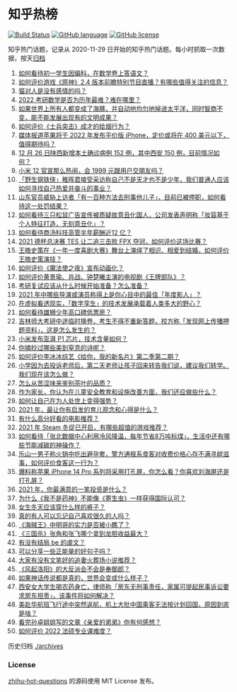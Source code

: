 # 知乎热榜
[![Build Status](https://github.com/ToWeLong/zhihu-hot-questions/workflows/CI/badge.svg)](https://github.com/ToWeLong/zhihu-hot-questions/actions)
[![GitHub language](https://img.shields.io/badge/language-golang-orange.svg)](https://golang.org/)
[![GitHub license](https://img.shields.io/github/license/ToWeLong/zhihu-hot-questions)](https://github.com/ToWeLong/zhihu-hot-questions/blob/main/LICENSE)

知乎热门话题，记录从 2020-11-29 日开始的知乎热门话题。每小时抓取一次数据，按天[归档](./archives)

<!-- BEGIN -->

1. [如何看待初一学生因偏科，在数学卷上答语文？](https://www.zhihu.com/question/507641569)
1. [如何评价游戏《原神》2.4 版本前瞻特别节目直播？有哪些值得关注的信息？](https://www.zhihu.com/question/508456055)
1. [猫对人是没有感情的吗？](https://www.zhihu.com/question/27378204)
1. [2022 考研数学是否为历年最难？难在哪里？](https://www.zhihu.com/question/508345924)
1. [如果世界上所有人都变成了海豚，并自动地均匀地掉进太平洋，同时智商不变，能不能发展出现有的文明成果？](https://www.zhihu.com/question/481463908)
1. [如何评价《士兵突击》成才的给烟行为？](https://www.zhihu.com/question/56063654)
1. [媒体报道苹果将于 2022 年发布平价版 iPhone，定价或将在 400 美元以下，值得期待吗？](https://www.zhihu.com/question/508069117)
1. [12 月 26 日陕西新增本土确诊病例 152 例，其中西安 150 例，目前情况如何？](https://www.zhihu.com/question/508509633)
1. [小米 12 官宣那么热闹，会 1999 元跟用户交朋友吗？](https://www.zhihu.com/question/507679431)
1. [「野生钢铁侠」稚晖君接受采访称自己不是天才也不是少年，我们普通人应该如何寻找自己热爱并奋斗的事业？](https://www.zhihu.com/question/508397737)
1. [山东官员威胁上访者「有一百种方法去刑事他儿子」，目前已被停职，如何看待这一处罚结果？](https://www.zhihu.com/question/508459907)
1. [如何看待三只松鼠广告宣传被质疑故意丑化国人，公司发表声明称「妆容基于个人特征打造，无刻意丑化」？](https://www.zhihu.com/question/508326550)
1. [如何看待商汤科技高管半年薪酬近12 亿？](https://www.zhihu.com/question/507897871)
1. [2021 德杯总决赛 TES 让二追三击败 FPX 夺冠，如何评价这场比赛？](https://www.zhihu.com/question/508458282)
1. [王皓史策在《一年一度喜剧大赛》舞台上演绎了相识、相爱到结婚，如何评价王皓史策演技？](https://www.zhihu.com/question/500149842)
1. [如何评价《魔法使之夜》宣布动画化？](https://www.zhihu.com/question/508485976)
1. [如何评价黄景瑜、肖战、钟楚曦主演的电视剧《王牌部队》？](https://www.zhihu.com/question/508425342)
1. [考研复试应该从什么时候开始准备？怎么准备？](https://www.zhihu.com/question/306774232)
1. [2021 年中哪些导演或演员称得上是你心目中的最佳「年度影人」？](https://www.zhihu.com/question/508068797)
1. [在虚拟看透现实，「数字孪生」的技术发展承载着人类多大的野心？](https://www.zhihu.com/question/507706549)
1. [如何看待雄狮少年高口碑低票房？](https://www.zhihu.com/question/507465329)
1. [吉林师大考研中途临时换卷，考生不得不重新答题，校方称「发现网上传播押题资料」，这是怎么发生的？](https://www.zhihu.com/question/508448795)
1. [小米发布澎湃 P1 芯片，技术含量如何？](https://www.zhihu.com/question/508111943)
1. [你摘抄过哪些美到窒息的诗呢？](https://www.zhihu.com/question/506300247)
1. [如何评价李冰冰综艺《给你，我的新名片》第二季第二期？](https://www.zhihu.com/question/508441257)
1. [小学因为去投诉老师后，第二天老师让孩子回来转告我们说，建议我们转学。我们现在该怎么做？](https://www.zhihu.com/question/508059285)
1. [怎么从苦涩味来鉴别茶叶的品质？](https://www.zhihu.com/question/506533187)
1. [作为家长，你认为在儿童安全教育和设施改善方面，我们还应做些什么？](https://www.zhihu.com/question/506109473)
1. [如何让自己在为人处世上变得强势？](https://www.zhihu.com/question/435643935)
1. [2021 年，最让你有启发的育儿观念和心得是什么？](https://www.zhihu.com/question/506109873)
1. [有什么高分好看的电影推荐？](https://www.zhihu.com/question/342727398)
1. [2021 年 Steam 冬促已开启，有哪些超值的游戏推荐？](https://www.zhihu.com/question/507856921)
1. [如何看待「张北数据中心利用冷风降温，每年节省8万吨标煤」，生活中还有哪些节能减碳的神操作？](https://www.zhihu.com/question/507736635)
1. [乐山一男子称火锅中吃出避孕套，警方通报系食客对收费价格心存不满寻衅滋事，如何评价食客这一行为？](https://www.zhihu.com/question/507770717)
1. [爆料称苹果 iPhone 14 Pro 系列将采用打孔屏，你怎么看？你喜欢刘海屏还是打孔屏？](https://www.zhihu.com/question/508067311)
1. [2021 年，你最满意的一笔投资是什么？](https://www.zhihu.com/question/507963919)
1. [为什么《我不是药神》不能像《寄生虫》一样获得国际认可？](https://www.zhihu.com/question/396970869)
1. [女生冬天应该穿什么样的裤子？](https://www.zhihu.com/question/299786519)
1. [真的有人可以忘记自己喜欢很久的人吗？](https://www.zhihu.com/question/504957523)
1. [《海贼王》中明哥的实力是否被小瞧了？](https://www.zhihu.com/question/506403484)
1. [《三国杀》张角和张飞哪个拿到龙胆收益最大？](https://www.zhihu.com/question/503035560)
1. [有没有结局 be 的虐文？](https://www.zhihu.com/question/441810478)
1. [可以分享一些正能量的好句子吗？](https://www.zhihu.com/question/506687918)
1. [大家有没有文笔好的追妻火葬场小说推荐？](https://www.zhihu.com/question/470451550)
1. [《风起洛阳》的大反派会不会是奉御郎？](https://www.zhihu.com/question/505807962)
1. [如果神话传说都是真的，世界会变成什么样子？](https://www.zhihu.com/question/36260262)
1. [西安女大学生喝农药身亡，律师称「房东无刑事责任，家属可提起民事诉讼要求房东担责」，该事件将如何解决？](https://www.zhihu.com/question/507943221)
1. [美赴华航班飞行途中突然返航，机上大批中国乘客无法按计划回国，原因到底是啥？](https://www.zhihu.com/question/508217985)
1. [看完孙卓姐姐写的文章《亲爱的弟弟》你有何感想？](https://www.zhihu.com/question/506786356)
1. [如何评价 2022 法硕专业课难度？](https://www.zhihu.com/question/508387908)

<!-- END -->

历史归档 [./archives](./archives)


### License
[zhihu-hot-questions](https://github.com/towelong/zhihu-hot-questions) 的源码使用 MIT License 发布。